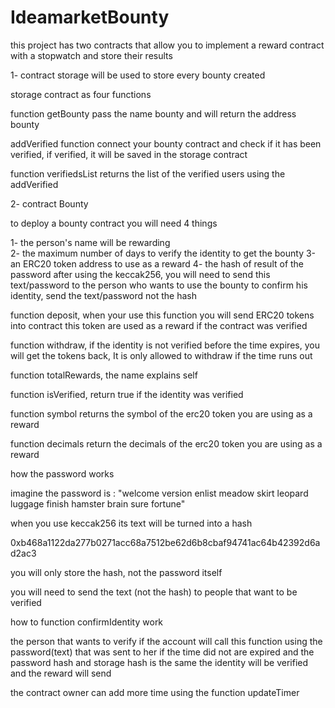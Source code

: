 # IdeamarketBounty

this project has two contracts that allow you to implement a reward contract with a stopwatch and store their results

1- contract storage will be used to store every bounty created

storage contract as four functions

function getBounty pass the name bounty and will return the address bounty 

addVerified function connect your bounty contract and check if it has been verified, if verified, it will be saved in the storage contract 

function verifiedsList returns the list of the verified users using the addVerified 

2- contract Bounty

to deploy a bounty contract you will need 4 things

1- the person's name will be rewarding  
2- the maximum number of days to verify the identity to get the bounty
3-an ERC20 token address to use as a reward 
4- the hash of result of the password after using the keccak256, you will need to send this text/password to the person who wants to use the bounty to confirm his identity, send the text/password not the hash

function deposit, when your use this function you will send ERC20  tokens into contract this token are used as a reward if the contract was verified

function withdraw, if the identity is not verified before the time expires, you will get the tokens back, It is only allowed to withdraw if the time runs out 

function totalRewards, the name explains  self 

function isVerified, return true if the identity was verified 

function symbol returns the symbol of the  erc20  token you are using as a reward

function decimals return the decimals of the erc20 token you are using as a reward

how the password works

imagine the password is :
 "welcome version enlist meadow skirt leopard luggage finish hamster brain sure fortune" 

when you use keccak256 its text will be turned into a hash 

0xb468a1122da277b0271acc68a7512be62d6b8cbaf94741ac64b42392d6ad2ac3

you will only store the hash, not the password itself

you will need to send the text (not the hash) to people that want to be verified

how to function confirmIdentity work

the person that wants to verify if the account will call this function using the password(text) that was sent to her if the time did not are expired  and the password hash and storage hash is the same the identity will be verified and the reward will send

the contract owner can add more time using the function updateTimer
